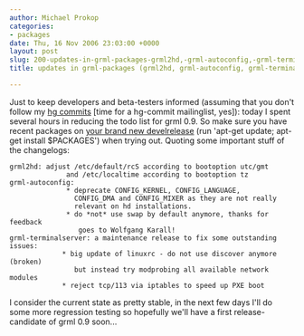 ```yaml
---
author: Michael Prokop
categories:
- packages
date: Thu, 16 Nov 2006 23:03:00 +0000
layout: post
slug: 200-updates-in-grml-packages-grml2hd,-grml-autoconfig,-grml-terminalserver
title: updates in grml-packages (grml2hd, grml-autoconfig, grml-terminalserver)

---
```

Just to keep developers and beta\-testers informed (assuming that you don't follow my [hg commits](http://hg.grml.org/) \[time for a hg\-commit mailinglist, yes]): today I spent several hours in reducing the todo list for grml 0\.9\. So make sure you have recent packages on [your brand new develrelease](http://blog.grml.org/archives/207-new-grml-develrelease-0.8-5.html) (run 'apt\-get update; apt\-get install $PACKAGES') when trying out. Quoting some important stuff of the changelogs:

```
grml2hd: adjust /etc/default/rcS according to bootoption utc/gmt
              and /etc/localtime according to bootoption tz
grml-autoconfig:
              * deprecate CONFIG_KERNEL, CONFIG_LANGUAGE,
                CONFIG_DMA and CONFIG_MIXER as they are not really
                relevant on hd installations.
              * do *not* use swap by default anymore, thanks for feedback
                 goes to Wolfgang Karall!
grml-terminalserver: a maintenance release to fix some outstanding issues:
             * big update of linuxrc - do not use discover anymore (broken)
                but instead try modprobing all available network modules
             * reject tcp/113 via iptables to speed up PXE boot
```
I consider the current state as pretty stable, in the next few days I'll do some more regression testing so hopefully we'll have a first release\-candidate of grml 0\.9 soon...
